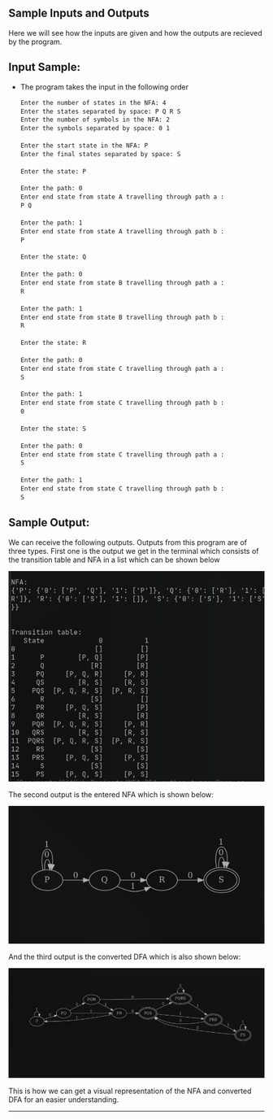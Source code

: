 ## Sample Inputs and Outputs

Here we will see how the inputs are given and how the outputs are recieved by the program.

## Input Sample:

* The program takes the input in the following order

  ```bash
  Enter the number of states in the NFA: 4
  Enter the states separated by space: P Q R S
  Enter the number of symbols in the NFA: 2
  Enter the symbols separated by space: 0 1

  Enter the start state in the NFA: P
  Enter the final states separated by space: S

  Enter the state: P

  Enter the path: 0
  Enter end state from state A travelling through path a : 
  P Q

  Enter the path: 1
  Enter end state from state A travelling through path b : 
  P

  Enter the state: Q

  Enter the path: 0
  Enter end state from state B travelling through path a : 
  R

  Enter the path: 1
  Enter end state from state B travelling through path b : 
  R

  Enter the state: R

  Enter the path: 0
  Enter end state from state C travelling through path a : 
  S

  Enter the path: 1
  Enter end state from state C travelling through path b : 
  0

  Enter the state: S

  Enter the path: 0
  Enter end state from state C travelling through path a : 
  S

  Enter the path: 1
  Enter end state from state C travelling through path b : 
  S
  ```

## Sample Output:

We can receive the following outputs. Outputs from this program are of three types. First one is the output we get in the terminal which consists of the transition table and NFA in a list which can be shown below

![1675958052885](image/README/1675958052885.png)

The second output is the entered NFA which is shown below:

![1675958089926](image/README/1675958089926.png)

And the third output is the converted DFA which is also shown below:

![1675958123096](image/README/1675958123096.png)

This is how we can get a visual representation of the NFA and converted DFA for an easier understanding.

---

